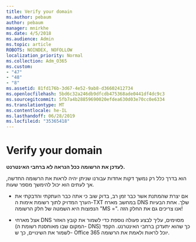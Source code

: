 ```yaml
---
title: Verify your domain
ms.author: pebaum
author: pebaum
manager: mnirkhe
ms.date: 4/5/2018
ms.audience: Admin
ms.topic: article
ROBOTS: NOINDEX, NOFOLLOW
localization_priority: Normal
ms.collection: Adm_O365
ms.custom:
- "47"
- "48"
- "8"
ms.assetid: 81fd176b-3d67-4e52-9ab8-d36602412734
ms.openlocfilehash: 5bd6c32a246db9dfcdb475368ade0441df4dc9c3
ms.sourcegitcommit: 5fb7a4b28859690020efdea630d03e70cc0e6334
ms.translationtype: MT
ms.contentlocale: he-IL
ms.lasthandoff: 06/28/2019
ms.locfileid: "35365418"
---
```

# <a name="verify-your-domain"></a>Verify your domain

 **לעדכן את הרשומה ככל הנראה לא ברחבי האינטרנט.**
  
הוא בדרך כלל רק נמשך דקות אחדות עבורנו שניתן יהיה לראות את הרשומה החדשה, אך לעתים הוא יכול להימשך מספר שעות. 
  
- אם יצרת שהמתנת אשר כבר זמן רב, בדוק שוב כי אתה כבר העתקתי והדבקתי את הערך המדויק לתוך רשומת אימות ה-TXT במחשב מארח DNS שלך. אחת הבעיות הנפוצות היא השמטה של חלק הרשומה "‎MS =‎". אנו צריכים גם את החלק הזה!

- אצל מארחי DNS מסוימים, עליך לבצע פעולה נוספת כדי לשמור את קובץ האזור (המקום שבו מאוחסנת רשומת ה- DNS) כך שהוא יתעדכן ברחבי האינטרנט. הקפד לשמור את השינויים, כך ש- Office 365 יוכל לראות ולאמת את הרשומה.
